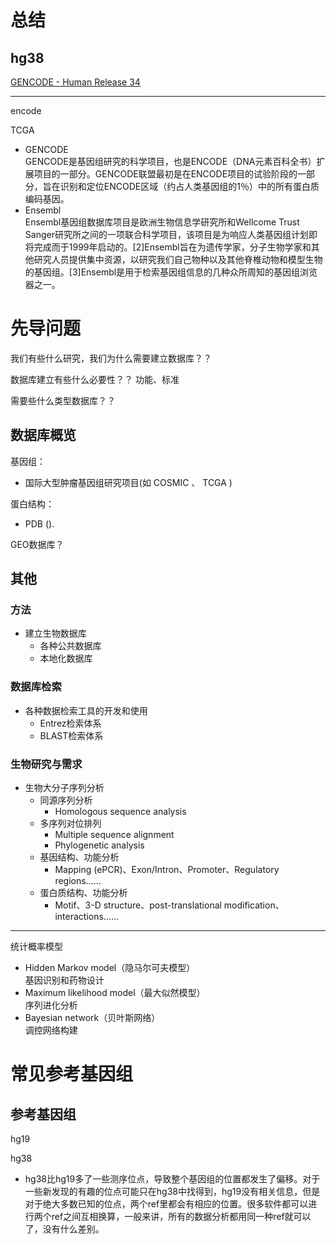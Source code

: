 # 总结

## hg38

[GENCODE - Human Release 34](https://www.gencodegenes.org/human/)

---

encode

TCGA

- GENCODE  
GENCODE是基因组研究的科学项目，也是ENCODE（DNA元素百科全书）扩展项目的一部分。GENCODE联盟最初是在ENCODE项目的试验阶段的一部分，旨在识别和定位ENCODE区域（约占人类基因组的1％）中的所有蛋白质编码基因。
- Ensembl  
Ensembl基因组数据库项目是欧洲生物信息学研究所和Wellcome Trust Sanger研究所之间的一项联合科学项目，该项目是为响应人类基因组计划即将完成而于1999年启动的。[2]Ensembl旨在为遗传学家，分子生物学家和其他研究人员提供集中资源，以研究我们自己物种以及其他脊椎动物和模型生物的基因组。[3]Ensembl是用于检索基因组信息的几种众所周知的基因组浏览器之一。

# 先导问题
我们有些什么研究，我们为什么需要建立数据库？？

数据库建立有些什么必要性？？ 功能、标准

需要些什么类型数据库？？

## 数据库概览

基因组：
- 国际大型肿瘤基因组研究项目(如 COSMIC 、 TCGA )

蛋白结构：
- PDB ().

GEO数据库？

## 其他
### 方法
- 建立生物数据库  
  - 各种公共数据库  
  - 本地化数据库  

### 数据库检索  
- 各种数据检索工具的开发和使用  
  - Entrez检索体系  
  - BLAST检索体系  

### 生物研究与需求  
- 生物大分子序列分析  
  - 同源序列分析  
    - Homologous sequence analysis
  - 多序列对位排列  
    - Multiple sequence alignment
    - Phylogenetic analysis  
  - 基因结构、功能分析  
    - Mapping (ePCR)、Exon/Intron、Promoter、Regulatory regions……  
  - 蛋白质结构、功能分析  
    - Motif、3-D structure、post-translational modification、interactions……  

---
统计概率模型  
- Hidden Markov model（隐马尔可夫模型）  
基因识别和药物设计  
- Maximum likelihood model（最大似然模型）  
序列进化分析  
- Bayesian network（贝叶斯网络）  
调控网络构建  


# 常见参考基因组

## 参考基因组

hg19

hg38
- hg38比hg19多了一些测序位点，导致整个基因组的位置都发生了偏移。对于一些新发现的有趣的位点可能只在hg38中找得到，hg19没有相关信息，但是对于绝大多数已知的位点，两个ref里都会有相应的位置。很多软件都可以进行两个ref之间互相换算，一般来讲，所有的数据分析都用同一种ref就可以了，没有什么差别。

